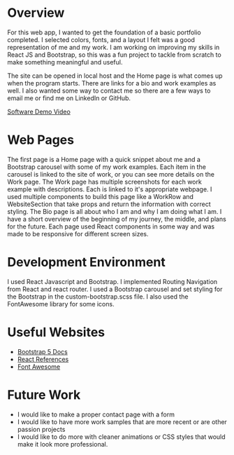 # Overview

For this web app, I wanted to get the foundation of a basic portfolio completed. I selected colors, fonts, and a layout I felt was a good representation of me and my work. I am working on improving my skills in React JS and Bootstrap, so this was a fun project to tackle from scratch to make something meaningful and useful. 

The site can be opened in local host and the Home page is what comes up when the program starts. There are links for a bio and work examples as well. I also wanted some way to contact me so there are a few ways to email me or find me on LinkedIn or GitHub. 


[Software Demo Video](https://youtu.be/t2KPbXg9hbU)

# Web Pages
The first page is a Home page with a quick snippet about me and a Bootstrap carousel with some of my work examples. Each item in the carousel is linked to the site of work, or you can see more details on the Work page. 
The Work page has multiple screenshots for each work example with descriptions. Each is linked to it's appropriate webpage. I used multiple components to build this page like a WorkRow and WebsiteSection that take props and return the information with correct styling. 
The Bio page is all about who I am and why I am doing what I am. I have a short overview of the beginning of my journey, the middle, and plans for the future. 
Each page used React components in some way and was made to be responsive for different screen sizes.


# Development Environment

I used React Javascript and Bootstrap. I implemented Routing Navigation from React and react router. I used a Bootstrap carousel and set styling for the Bootstrap in the custom-bootstrap.scss file. I also used the FontAwesome library for some icons. 

# Useful Websites

* [Bootstrap 5 Docs](https://getbootstrap.com/docs/5.0/getting-started/introduction/)
* [React References](https://react.dev/reference/react)
* [Font Awesome](https://fontawesome.com/)

# Future Work

* I would like to make a proper contact page with a form
* I would like to have more work samples that are more recent or are other passion projects
* I would like to do more with cleaner animations or CSS styles that would make it look more professional. 